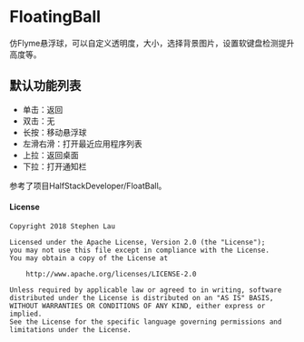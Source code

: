 # FloatingBall

仿Flyme悬浮球，可以自定义透明度，大小，选择背景图片，设置软键盘检测提升高度等。

## 默认功能列表

- 单击：返回
- 双击：无
- 长按：移动悬浮球
- 左滑右滑：打开最近应用程序列表
- 上拉：返回桌面
- 下拉：打开通知栏




参考了项目HalfStackDeveloper/FloatBall。



#### License

```
Copyright 2018 Stephen Lau

Licensed under the Apache License, Version 2.0 (the "License");
you may not use this file except in compliance with the License.
You may obtain a copy of the License at

    http://www.apache.org/licenses/LICENSE-2.0

Unless required by applicable law or agreed to in writing, software
distributed under the License is distributed on an "AS IS" BASIS,
WITHOUT WARRANTIES OR CONDITIONS OF ANY KIND, either express or implied.
See the License for the specific language governing permissions and
limitations under the License.

```